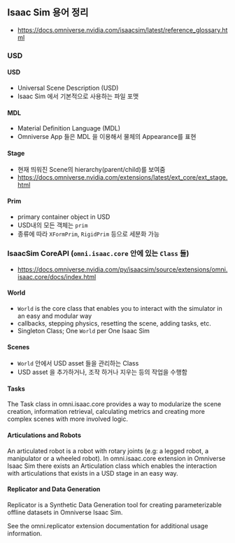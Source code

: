 ## Isaac Sim 용어 정리

- https://docs.omniverse.nvidia.com/isaacsim/latest/reference_glossary.html


### USD

#### USD
- Universal Scene Description (USD)
- Isaac Sim 에서 기본적으로 사용하는 파일 포맷

#### MDL
- Material Definition Language (MDL)
- Omniverse App 들은 MDL 을 이용해서 물체의 Appearance를 표현

  
#### Stage
- 현재 띄워진 Scene의 hierarchy(parent/child)를 보여줌
- https://docs.omniverse.nvidia.com/extensions/latest/ext_core/ext_stage.html

#### Prim
- primary container object in USD
- USD내의 모든 객체는 `prim` 
- 종류에 따라 `XFormPrim`, `RigidPrim` 등으로 세분화 가능


### IsaacSim CoreAPI (`omni.isaac.core` 안에 있는 `Class` 들)

- https://docs.omniverse.nvidia.com/py/isaacsim/source/extensions/omni.isaac.core/docs/index.html


#### World

- `World` is the core class that enables you to interact with the simulator in an easy and modular way
- callbacks, stepping physics, resetting the scene, adding tasks, etc.
- Singleton Class; One `World` per One Isaac Sim

#### Scenes

- `World` 안에서 USD asset 들을 관리하는 Class
- USD asset 을 추가하거나, 조작 하거나 지우는 등의 작업을 수행함

#### Tasks


The Task class in omni.isaac.core provides a way to modularize the scene creation, information retrieval, calculating metrics and creating more complex scenes with more involved logic.


#### Articulations and Robots

An articulated robot is a robot with rotary joints (e.g: a legged robot, a manipulator or a wheeled robot). In omni.isaac.core extension in Omniverse Isaac Sim there exists an Articulation class which enables the interaction with articulations that exists in a USD stage in an easy way.

#### Replicator and Data Generation

Replicator is a Synthetic Data Generation tool for creating parameterizable offline datasets in Omniverse Isaac Sim.

See the omni.replicator extension documentation for additional usage information.



